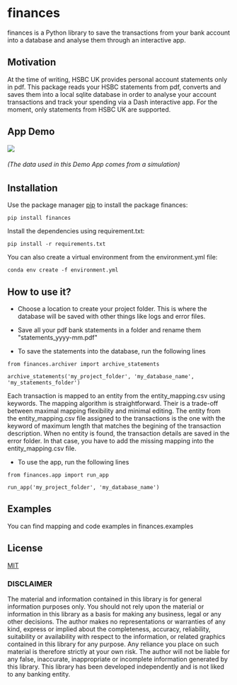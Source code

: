 # finances

finances is a Python library to save the transactions from your bank account
into a database and analyse them through an interactive app.

## Motivation

At the time of writing, HSBC UK provides personal account statements only in pdf.
This package reads your HSBC statements from pdf, converts and saves them into a local sqlite database in order
to analyse your account transactions and track your spending via a Dash interactive app.
For the moment, only statements from HSBC UK are supported.


## App Demo
![](transactions_analysis.gif)
###### *(The data used in this Demo App comes from a simulation)*

## Installation

Use the package manager [pip](https://pip.pypa.io/en/stable/) to install the package finances:

```
pip install finances
```

Install the dependencies using requirement.txt:
```
pip install -r requirements.txt  
```

You can also create a virtual environment from the environment.yml file:

```
conda env create -f environment.yml
```

## How to use it?

* Choose a location to create your project folder.
This is where the database will be saved with other things like logs and error
files.

* Save all your pdf bank statements in a folder and rename them "statements_yyyy-mm.pdf"

* To save the statements into the database, run the following lines

```
from finances.archiver import archive_statements

archive_statements('my_project_folder', 'my_database_name', 'my_statements_folder')
```
 
Each transaction is mapped to an entity from the entity_mapping.csv using keywords.
The mapping algorithm is straightforward.
Their is a trade-off between maximal mapping flexibility and minimal editing.
The entity from the entity_mapping.csv file assigned to the transactions is the one with the keyword of maximum length
that matches the begining of the transaction description.
When no entity is found, the transaction details are saved in the error folder.
In that case, you have to add the missing mapping into the entity_mapping.csv file.

* To use the app, run the following lines

```
from finances.app import run_app

run_app('my_project_folder', 'my_database_name')
```

## Examples

You can find mapping and code examples in finances.examples

## License
[MIT](https://choosealicense.com/licenses/mit/)

### DISCLAIMER

The material and information contained in this library is for general information purposes only. You should not rely
upon the material or information in this library as a basis for making any business, legal or any other decisions.
The author makes no representations or warranties of any kind, express or implied about the completeness,
accuracy, reliability, suitability or availability with respect to the information, or related graphics contained 
in this library for any purpose. Any reliance you place on such material is therefore strictly at your own risk.
The author will not be liable for any false, inaccurate, inappropriate or incomplete information generated
by this library.
This library has been developed independently and is not liked to any banking entity.
